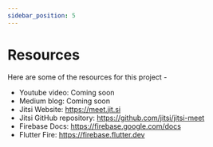 ```yaml
---
sidebar_position: 5
---
```


# Resources

Here are some of the resources for this project -

- Youtube video: Coming soon
- Medium blog: Coming soon
- Jitsi Website: https://meet.jit.si
- Jitsi GitHub repository: https://github.com/jitsi/jitsi-meet
- Firebase Docs: https://firebase.google.com/docs
- Flutter Fire: https://firebase.flutter.dev
